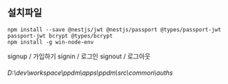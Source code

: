 ## 설치파일

```
npm install --save @nestjs/jwt @nestjs/passport @types/passport-jwt passport-jwt bcrypt @types/bcrypt
npm install -g win-node-env

```

signup / 가입하기
signin / 로그인
signout / 로그아웃

###### D:\dev\workspace\ppdm\apps\ppdm\src\common\auths

######
